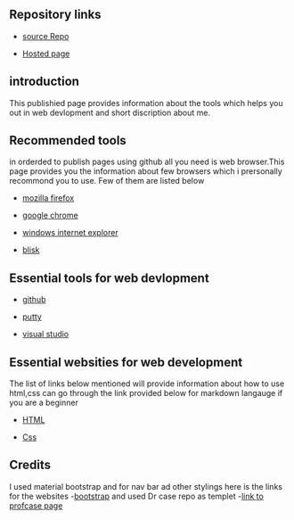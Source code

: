 ## Repository links
 - [source Repo](https://github.com/jeevanreddymure/about-me/edit/master/README.md)

 - [Hosted page](https://jeevanreddymure.github.io/about-me/)
## introduction
This publishied page provides information about the tools which helps you out in web devlopment and  short discription about me.
## Recommended tools
in orderded to publish pages using github all you need is web browser.This page provides you the information about few browsers which i prersonally recommond you to use. Few of them are listed below

- [mozilla firefox](https://www.mozilla.org/en-US/firefox/)

- [google chrome](https://www.google.com/)

- [windows internet explorer](https://www.micreosoft.com/en-us/download/internet-explorer.aspx)

- [blisk](https://blisk.io/)
## Essential tools for web devlopment
- [github](https://github.com)

- [putty](https://www.putty.org/)

- [visual studio](https://code.visualstudio.com/)
## Essential websities for web development
The list of links below mentioned will provide information about how to use html,css can go through the link provided below for  markdown langauge if you are a beginner
- [HTML](https://www.w3schools.com/html/)

- [Css](https://www.w3schools.com/css/)


## Credits
I used material bootstrap and  for nav bar ad other stylings here is the links for the websites
-[bootstrap](https://mdbootstrap.com/)
and used Dr case repo as templet
-[link to profcase page](https://profcase.github.io/about-me-20/#)
